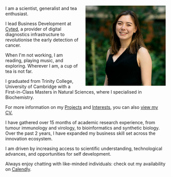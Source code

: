 <img src="Charlene_Tang_crop.jpg"
     alt="Profile photo"
     style="float: right; width: 50%; margin-left: 20px; margin-bottom: 10px;" />
   
I am a scientist, generalist and tea enthusiast. 

I lead Business Development at [Cyted](https://cyted.ai), a provider of digital diagnostics infrastructure to revolutionise the early detection of cancer.

When I'm not working, I am reading, playing music, and exploring. Wherever I am, a cup of tea is not far.

I graduated from Trinity College, University of Cambridge with a First-in-Class Masters in Natural Sciences, where I specialised in Biochemistry. 

For more information on my [Projects](projects.md) and [Interests](interests.md), you can also [view my CV.](CV_Charlene_Tang_2021-01.pdf)

I have gathered over 15 months of academic research experience, from tumour immunology and virology, to bioinformatics and synthetic biology. Over the past 2 years, I have expanded my business skill set across the innovation ecosystem. 

I am driven by increasing access to scientific understanding, technological advances, and opportunities for self development.

Always enjoy chatting with like-minded individuals: check out my availability on [Calendly](https://calendly.com/charleneostang/30min).

<!--- Drop me an [email](emailto:charleneostang@yahoo.com) or message me on [LinkedIn](http://linkedin.com/in/charleneostang). --->
